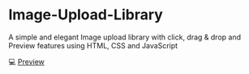 # Image-Upload-Library

A simple and elegant Image upload library with click, drag &amp; drop and Preview features using HTML, CSS and JavaScript
<br>

💻 [Preview](https://imhemayatsangin.github.io/Image-Upload-Library/) <br>
